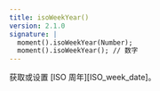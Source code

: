 ```yaml
---
title: isoWeekYear()
version: 2.1.0
signature: |
  moment().isoWeekYear(Number);
  moment().isoWeekYear(); // 数字
---
```



获取或设置 [ISO 周年][ISO_week_date]。

